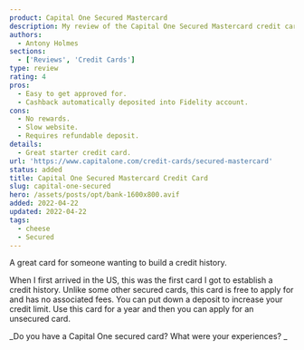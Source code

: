 ```yaml
---
product: Capital One Secured Mastercard
description: My review of the Capital One Secured Mastercard credit card.
authors:
  - Antony Holmes
sections:
  - ['Reviews', 'Credit Cards']
type: review
rating: 4
pros:
  - Easy to get approved for.
  - Cashback automatically deposited into Fidelity account.
cons:
  - No rewards.
  - Slow website.
  - Requires refundable deposit.
details:
  - Great starter credit card.
url: 'https://www.capitalone.com/credit-cards/secured-mastercard'
status: added
title: Capital One Secured Mastercard Credit Card
slug: capital-one-secured
hero: /assets/posts/opt/bank-1600x800.avif
added: 2022-04-22
updated: 2022-04-22
tags:
  - cheese
  - Secured
---
```


A great card for someone wanting to build a credit history.

<!-- more -->

When I first arrived in the US, this was the first card I got to establish a credit history. Unlike some other secured cards, this card is free to apply for and has no associated fees. You can put down a deposit to increase your credit limit. Use this card for a year and then you can apply for an unsecured card.

_Do you have a Capital One secured card? What were your experiences? _
